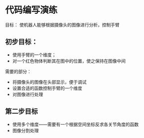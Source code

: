 # 代码编写演练

目标：	使机器人能够根据摄像头的图像进行分析，控制手臂

## 初步目标：

* 使用手臂的一个维度；
* 对一个红色物体判断其在图中的位置，使之保持在图像中间

需要的部分：

* 将摄像头的图像在头部显示，便于调试
* 设置合适的函数控制手臂的一个维度
* 对图像进行处理

## 第二步目标

* 使用多个维度——需要有一个根据空间坐标反求各关节角度的函数
* 图像分割处理